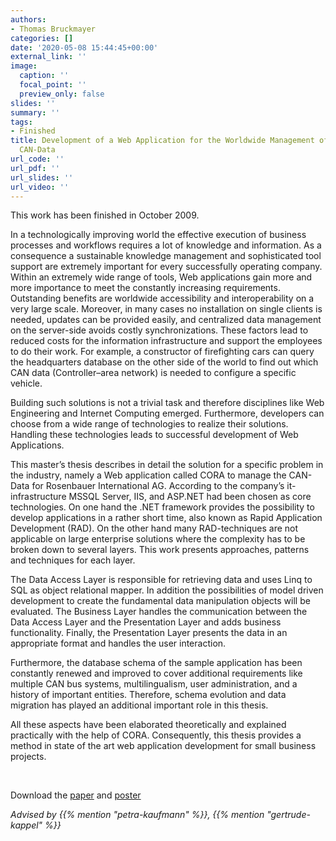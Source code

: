 ```yaml
---
authors:
- Thomas Bruckmayer
categories: []
date: '2020-05-08 15:44:45+00:00'
external_link: ''
image:
  caption: ''
  focal_point: ''
  preview_only: false
slides: ''
summary: ''
tags:
- Finished
title: Development of a Web Application for the Worldwide Management of Fire Trucks
  CAN-Data
url_code: ''
url_pdf: ''
url_slides: ''
url_video: ''
---
```


This work has been finished in October 2009.

In a technologically improving world the effective execution of business processes and workflows requires a lot of knowledge and information. As a consequence a sustainable knowledge management and sophisticated tool support are extremely important for every successfully operating company. Within an extremely wide range of tools, Web applications gain more and more importance to meet the constantly increasing requirements. Outstanding benefits are worldwide accessibility and interoperability on a very large scale. Moreover, in many cases no installation on single clients is needed, updates can be provided easily, and centralized data management on the server-side avoids costly synchronizations. These factors lead to reduced costs for the information infrastructure and support the employees to do their work. For example, a constructor of firefighting cars can query the headquarters database on the other side of the world to find out which CAN data (Controller–area network) is needed to configure a specific vehicle.

Building such solutions is not a trivial task and therefore disciplines like Web Engineering and Internet Computing emerged. Furthermore, developers can choose from a wide range of technologies to realize their solutions. Handling these technologies leads to successful development of Web Applications.

This master’s thesis describes in detail the solution for a specific problem in the industry, namely a Web application called CORA to manage the CAN-Data for Rosenbauer International AG. According to the company’s it-infrastructure MSSQL Server, IIS, and ASP.NET had been chosen as core technologies. On one hand the .NET framework provides the possibility to develop applications in a rather short time, also known as Rapid Application Development (RAD). On the other hand many RAD-techniques are not applicable on large enterprise solutions where the complexity has to be broken down to several layers. This work presents approaches, patterns and techniques for each layer.

The Data Access Layer is responsible for retrieving data and uses Linq to SQL as object relational mapper. In addition the possibilities of model driven development to create the fundamental data manipulation objects will be evaluated. The Business Layer handles the communication between the Data Access Layer and the Presentation Layer and adds business functionality. Finally, the Presentation Layer presents the data in an appropriate format and handles the user interaction.

Furthermore, the database schema of the sample application has been constantly renewed and improved to cover additional requirements like multiple CAN bus systems, multilingualism, user administration, and a history of important entities. Therefore, schema evolution and data migration has played an additional important role in this thesis.

All these aspects have been elaborated theoretically and explained practically with the help of CORA. Consequently, this thesis provides a method in state of the art web application development for small business projects.

&nbsp;

 Download the [paper](https://www.big.tuwien.ac.at/app/uploads/2016/10/Bruckmayer_papers.pdf) and [poster](https://www.big.tuwien.ac.at/app/uploads/2016/10/Bruckmayer_poster.pdf)

*Advised by {{% mention "petra-kaufmann" %}}, {{% mention "gertrude-kappel" %}}*